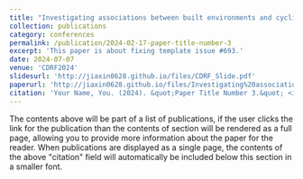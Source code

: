 ```yaml
---
title: "Investigating associations between built environments and cycling behaviour using street view imagery and Strava Metro data: A case study in City of Sydney, Australia"
collection: publications
category: conferences
permalink: /publication/2024-02-17-paper-title-number-3
excerpt: 'This paper is about fixing template issue #693.'
date: 2024-07-07
venue: 'CDRF2024'
slidesurl: 'http://jiaxin0628.github.io/files/CDRF_Slide.pdf'
paperurl: 'http://jiaxin0628.github.io/files/Investigating%20associations%20between%20built%20environments%20and%20cycling%20behaviour%20using%20street%20view%20imagery%20and%20Strava%20Metro%20data%20A%20case%20study%20in%20City%20of%20Sydney%2C%20Australia.pdf'
citation: 'Your Name, You. (2024). &quot;Paper Title Number 3.&quot; <i>GitHub Journal of Bugs</i>. 1(3).'
---
```


The contents above will be part of a list of publications, if the user clicks the link for the publication than the contents of section will be rendered as a full page, allowing you to provide more information about the paper for the reader. When publications are displayed as a single page, the contents of the above "citation" field will automatically be included below this section in a smaller font.

